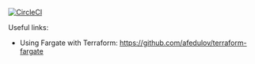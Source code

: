 [![CircleCI](https://circleci.com/gh/ferdegje/cqrs.svg?style=svg)](https://circleci.com/gh/ferdegje/cqrs)

Useful links:
* Using Fargate with Terraform: https://github.com/afedulov/terraform-fargate
